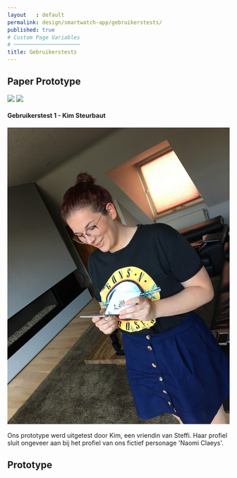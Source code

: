 ```yaml
---
layout   : default
permalink: design/smartwatch-app/gebruikerstests/
published: true
# Custom Page Variables
# ─────────────────────
title: Gebruikerstests
---
```



<div class="container">
<div class="row">
<h2 class="col-12">Paper Prototype</h2>
</div>

<div class="row">
<img src="../../../assets/Images/Proto2.jpg" class='col-5'>
<img src="../../../assets/Images/Proto.jpg" class='col-5'>
</div>



<div class="row">
<h4 class="col-12">Gebruikerstest 1 - Kim Steurbaut</h4>
<img src="../../assets/Images/33988215_10216506665161965_7722462841587892224_n.jpg" class="col-5">
<p class="col-6">Ons prototype werd uitgetest door Kim, een vriendin van Steffi. 
Haar profiel sluit ongeveer aan bij het profiel van ons fictief personage 'Naomi Claeys'.</p>
</div>



<h2 class="col-12">Prototype</h2>
<a href="https://gdmgent-1718-nmd3.github.io/1718-nmd3-project-dhaenens_boone/#">
</div>